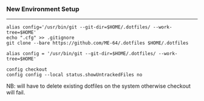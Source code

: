 ### New Environment Setup

-------------------------

```shell
alias config='/usr/bin/git --git-dir=$HOME/.dotfiles/ --work-tree=$HOME'
echo ".cfg" >> .gitignore
git clone --bare https://github.com/ME-64/.dotfiles $HOME/.dotfiles

alias config = '/usr/bin/git --git-dir=$HOME/.dotfiles/ --work-tree=$HOME'

config checkout
config config --local status.showUntrackedFiles no
```

NB: will have to delete existing dotfiles on the system otherwise checkout will fail.


